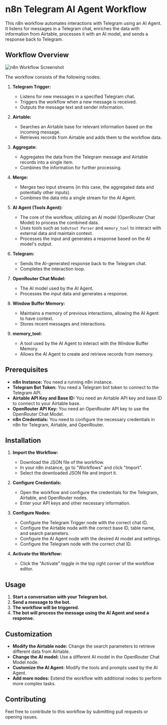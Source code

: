 # n8n Telegram AI Agent Workflow

This n8n workflow automates interactions with Telegram using an AI Agent. It listens for messages in a Telegram chat, enriches the data with information from Airtable, processes it with an AI model, and sends a response back to Telegram.

## Workflow Overview
![n8n Workflow Screenshot](https://i.postimg.cc/cHhWxW2V/Screenshot-2025-02-26-144516.png)

The workflow consists of the following nodes:

1.  **Telegram Trigger:**
    * Listens for new messages in a specified Telegram chat.
    * Triggers the workflow when a new message is received.
    * Outputs the message text and sender information.

2.  **Airtable:**
    * Searches an Airtable base for relevant information based on the incoming message.
    * Retrieves records from Airtable and adds them to the workflow data.

3.  **Aggregate:**
    * Aggregates the data from the Telegram message and Airtable records into a single item.
    * Combines the information for further processing.

4.  **Merge:**
    * Merges two input streams (in this case, the aggregated data and potentially other inputs).
    * Combines the data into a single stream for the AI Agent.

5.  **AI Agent (Tools Agent):**
    * The core of the workflow, utilizing an AI model (OpenRouter Chat Model) to process the combined data.
    * Uses tools such as `SoDutout Parser` and `memory_tool` to interact with external data and maintain context.
    * Processes the input and generates a response based on the AI model's output.

6.  **Telegram:**
    * Sends the AI-generated response back to the Telegram chat.
    * Completes the interaction loop.

7.  **OpenRouter Chat Model:**
    * The AI model used by the AI Agent.
    * Processes the input data and generates a response.

8.  **Window Buffer Memory:**
    * Maintains a memory of previous interactions, allowing the AI Agent to have context.
    * Stores recent messages and interactions.

9.  **memory_tool:**
    * A tool used by the AI Agent to interact with the Window Buffer Memory.
    * Allows the AI Agent to create and retrieve records from memory.

## Prerequisites

* **n8n Instance:** You need a running n8n instance.
* **Telegram Bot Token:** You need a Telegram bot token to connect to the Telegram API.
* **Airtable API Key and Base ID:** You need an Airtable API key and base ID to connect to your Airtable base.
* **OpenRouter API Key:** You need an OpenRouter API key to use the OpenRouter Chat Model.
* **n8n Credentials:** You need to configure the necessary credentials in n8n for Telegram, Airtable, and OpenRouter.

## Installation

1.  **Import the Workflow:**
    * Download the JSON file of the workflow.
    * In your n8n instance, go to "Workflows" and click "Import".
    * Select the downloaded JSON file and import it.

2.  **Configure Credentials:**
    * Open the workflow and configure the credentials for the Telegram, Airtable, and OpenRouter nodes.
    * Enter your API keys and other necessary information.

3.  **Configure Nodes:**
    * Configure the Telegram Trigger node with the correct chat ID.
    * Configure the Airtable node with the correct base ID, table name, and search parameters.
    * Configure the AI Agent node with the desired AI model and settings.
    * Configure the Telegram node with the correct chat ID.

4.  **Activate the Workflow:**
    * Click the "Activate" toggle in the top right corner of the workflow editor.

## Usage

1.  **Start a conversation with your Telegram bot.**
2.  **Send a message to the bot.**
3.  **The workflow will be triggered.**
4.  **The bot will process the message using the AI Agent and send a response.**

## Customization

* **Modify the Airtable node:** Change the search parameters to retrieve different data from Airtable.
* **Change the AI model:** Use a different AI model in the OpenRouter Chat Model node.
* **Customize the AI Agent:** Modify the tools and prompts used by the AI Agent.
* **Add more nodes:** Extend the workflow with additional nodes to perform more complex tasks.

## Contributing

Feel free to contribute to this workflow by submitting pull requests or opening issues.
